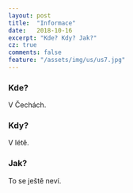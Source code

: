 ```yaml
---
layout: post
title:  "Informace"
date:   2018-10-16
excerpt: "Kde? Kdy? Jak?"
cz: true
comments: false
feature: "/assets/img/us/us7.jpg"
---
```



### Kde?

V Čechách.

### Kdy?

V létě.

### Jak?

To se ještě neví.